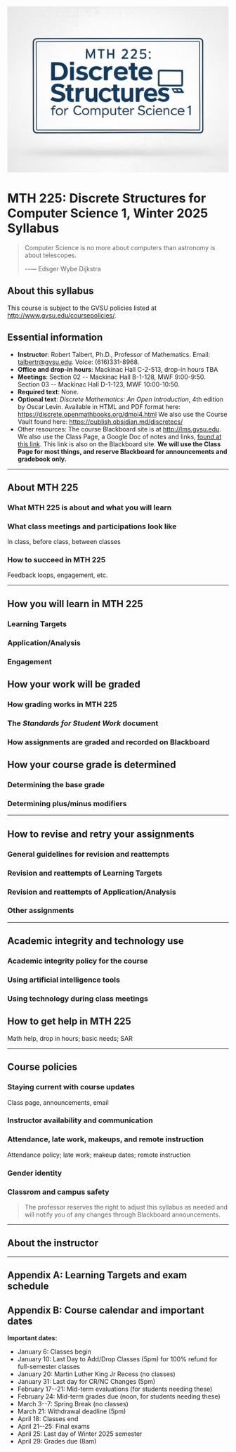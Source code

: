![alt text](225-w25-logo.jpg)

# MTH 225: Discrete Structures for Computer Science 1, Winter 2025 Syllabus

>Computer Science is no more about computers than astronomy is about telescopes. 
>  
> --― Edsger Wybe Dijkstra

## About this syllabus 

This course is subject to the GVSU policies listed at http://www.gvsu.edu/coursepolicies/. 

## Essential information

- **Instructor**: Robert Talbert, Ph.D., Professor of Mathematics. Email: talbertr@gvsu.edu. Voice: (616)331-8968. 
- **Office and drop-in hours**: Mackinac Hall C-2-513, drop-in hours TBA
- **Meetings**: Section 02 -- Mackinac Hall B-1-128, MWF 9:00-9:50. Section 03 -- Mackinac Hall D-1-123, MWF 10:00-10:50. 
- **Required text**: None. 
- **Optional text**: _Discrete Mathematics: An Open Introduction_, 4th edition by Oscar Levin. Available in HTML and PDF format here: https://discrete.openmathbooks.org/dmoi4.html We also use the Course Vault found here: https://publish.obsidian.md/discretecs/ 
- Other resources: The course Blackboard site is at http://lms.gvsu.edu. We also use the Class Page, a Google Doc of notes and links, [found at this link](https://docs.google.com/document/d/1pCxYpwLsHa9ciZv4zrtCH2P3aEM6g6Za2onQsOJCung/edit?usp=sharing). This link is also on the Blackboard site. **We will use the Class Page for most things, and reserve Blackboard for announcements and gradebook only.** 


---

## About MTH 225

### What MTH 225 is about and what you will learn

### What class meetings and participations look like 

In class, before class, between classes

### How to succeed in MTH 225

Feedback loops, engagement, etc. 

---

## How you will learn in MTH 225 

### Learning Targets

### Application/Analysis 

### Engagement 


## How your work will be graded 

### How grading works in MTH 225

### The _Standards for Student Work_ document 

### How assignments are graded and recorded on Blackboard 

## How your course grade is determined 

### Determining the base grade

### Determining plus/minus modifiers 

---

## How to revise and retry your assignments 

### General guidelines for revision and reattempts

### Revision and reattempts of Learning Targets

### Revision and reattempts of Application/Analysis 

### Other assignments 

---

## Academic integrity and technology use 

### Academic integrity policy for the course 

### Using artificial intelligence tools 

### Using technology during class meetings 

## How to get help in MTH 225

Math help, drop in hours; basic needs; SAR

---

## Course policies 

### Staying current with course updates 

Class page, announcements, email

### Instructor availability and communication

### Attendance, late work, makeups, and remote instruction

Attendance policy; late work; makeup dates; remote instruction

### Gender identity

### Classrom and campus safety

>The professor reserves the right to adjust this syllabus as needed and will notify you of any changes through Blackboard announcements. 


---

## About the instructor 

---

## Appendix A: Learning Targets and exam schedule

## Appendix B: Course calendar and important dates 

**Important dates:**
- January 6: Classes begin
- January 10: Last Day to Add/Drop Classes (5pm) for 100% refund for full-semester classes 
- January 20: Martin Luther King Jr Recess (no classes)
- January 31: Last day for CR/NC Changes (5pm)
- February 17--21: Mid-term evaluations (for students needing these)
- February 24: Mid-term grades due (noon, for students needing these)
- March 3--7: Spring Break (no classes)
- March 21: Withdrawal deadline (5pm) 
- April 18: Classes end
- April 21--25: Final exams
- April 25: Last day of Winter 2025 semester
- April 29: Grades due (8am) 
